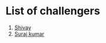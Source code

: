 # List of challengers

1. [Shivay](https://github.com/shivaylamba)
2. [Suraj kumar](https://github.com/Suraj-kumar00)
